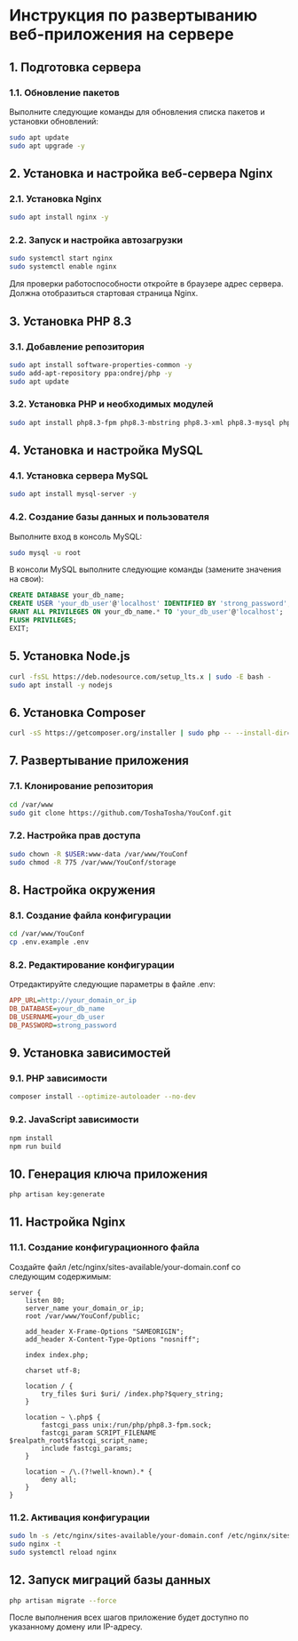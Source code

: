 # Инструкция по развертыванию веб-приложения на сервере

## 1. Подготовка сервера

### 1.1. Обновление пакетов
Выполните следующие команды для обновления списка пакетов и установки обновлений:

```bash
sudo apt update
sudo apt upgrade -y
```

## 2. Установка и настройка веб-сервера Nginx

### 2.1. Установка Nginx
```bash
sudo apt install nginx -y
```

### 2.2. Запуск и настройка автозагрузки
```bash
sudo systemctl start nginx
sudo systemctl enable nginx
```

Для проверки работоспособности откройте в браузере адрес сервера. Должна отобразиться стартовая страница Nginx.

## 3. Установка PHP 8.3

### 3.1. Добавление репозитория
```bash
sudo apt install software-properties-common -y
sudo add-apt-repository ppa:ondrej/php -y
sudo apt update
```

### 3.2. Установка PHP и необходимых модулей
```bash
sudo apt install php8.3-fpm php8.3-mbstring php8.3-xml php8.3-mysql php8.3-curl php8.3-zip php8.3-bcmath php8.3-gd -y
```

## 4. Установка и настройка MySQL

### 4.1. Установка сервера MySQL
```bash
sudo apt install mysql-server -y
```

### 4.2. Создание базы данных и пользователя
Выполните вход в консоль MySQL:
```bash
sudo mysql -u root
```

В консоли MySQL выполните следующие команды (замените значения на свои):
```sql
CREATE DATABASE your_db_name;
CREATE USER 'your_db_user'@'localhost' IDENTIFIED BY 'strong_password';
GRANT ALL PRIVILEGES ON your_db_name.* TO 'your_db_user'@'localhost';
FLUSH PRIVILEGES;
EXIT;
```

## 5. Установка Node.js

```bash
curl -fsSL https://deb.nodesource.com/setup_lts.x | sudo -E bash -
sudo apt install -y nodejs
```

## 6. Установка Composer

```bash
curl -sS https://getcomposer.org/installer | sudo php -- --install-dir=/usr/local/bin --filename=composer
```

## 7. Развертывание приложения

### 7.1. Клонирование репозитория
```bash
cd /var/www
sudo git clone https://github.com/ToshaTosha/YouConf.git
```

### 7.2. Настройка прав доступа
```bash
sudo chown -R $USER:www-data /var/www/YouConf
sudo chmod -R 775 /var/www/YouConf/storage
```

## 8. Настройка окружения

### 8.1. Создание файла конфигурации
```bash
cd /var/www/YouConf
cp .env.example .env
```

### 8.2. Редактирование конфигурации
Отредактируйте следующие параметры в файле .env:
```ini
APP_URL=http://your_domain_or_ip
DB_DATABASE=your_db_name
DB_USERNAME=your_db_user
DB_PASSWORD=strong_password
```

## 9. Установка зависимостей

### 9.1. PHP зависимости
```bash
composer install --optimize-autoloader --no-dev
```

### 9.2. JavaScript зависимости
```bash
npm install
npm run build
```

## 10. Генерация ключа приложения

```bash
php artisan key:generate
```

## 11. Настройка Nginx

### 11.1. Создание конфигурационного файла
Создайте файл /etc/nginx/sites-available/your-domain.conf со следующим содержимым:

```nginx
server {
    listen 80;
    server_name your_domain_or_ip;
    root /var/www/YouConf/public;

    add_header X-Frame-Options "SAMEORIGIN";
    add_header X-Content-Type-Options "nosniff";

    index index.php;

    charset utf-8;

    location / {
        try_files $uri $uri/ /index.php?$query_string;
    }

    location ~ \.php$ {
        fastcgi_pass unix:/run/php/php8.3-fpm.sock;
        fastcgi_param SCRIPT_FILENAME $realpath_root$fastcgi_script_name;
        include fastcgi_params;
    }

    location ~ /\.(?!well-known).* {
        deny all;
    }
}
```

### 11.2. Активация конфигурации
```bash
sudo ln -s /etc/nginx/sites-available/your-domain.conf /etc/nginx/sites-enabled/
sudo nginx -t
sudo systemctl reload nginx
```

## 12. Запуск миграций базы данных

```bash
php artisan migrate --force
```

После выполнения всех шагов приложение будет доступно по указанному домену или IP-адресу.

